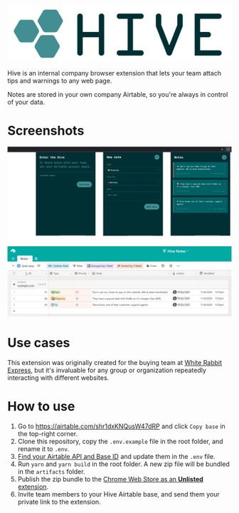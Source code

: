 ![Hive Notes](readme/logo.png)

Hive is an internal company browser extension that lets your team attach tips and warnings to any web page.

Notes are stored in your own company Airtable, so you're always in control of your data.

# Screenshots

![Hive Notes Chrome Extension](readme/screenshot-extension.png)

![Hive Notes Airtable](readme/screenshot-airtable.png)

# Use cases

This extension was originally created for the buying team at [White Rabbit Express](https://www.whiterabbitexpress.com/), but it's invaluable for any group or organization repeatedly interacting with different websites.

# How to use
1. Go to https://airtable.com/shr1dxKNQusW47dRP and click `Copy base` in the top-right corner.
2. Clone this repository, copy the `.env.example` file in the root folder, and rename it to `.env`.
3. [Find your Airtable API and Base ID](https://help.grow.com/hc/en-us/articles/360015095834-Airtable) and update them in the `.env` file. 
4. Run `yarn` and `yarn build` in the root folder. A new zip file will be bundled in the `artifacts` folder.
5. Publish the zip bundle to the [Chrome Web Store as an **Unlisted** extension](https://support.google.com/chrome/a/answer/2714278?hl=en).
6. Invite team members to your Hive Airtable base, and send them your private link to the extension.
